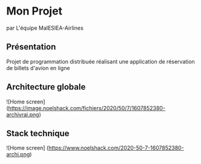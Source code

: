 # Mon Projet

 par L'équipe MalESIEA-Airlines

## Présentation
Projet de programmation distribuée réalisant une application de réservation de billets d'avion en ligne

## Architecture globale 

![Home screen] (https://image.noelshack.com/fichiers/2020/50/7/1607852380-archivrai.png)

## Stack technique 

![Home screen] (https://www.noelshack.com/2020-50-7-1607852380-archi.png)




